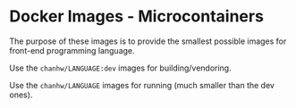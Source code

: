 
# Docker Images - Microcontainers

The purpose of these images is to provide the smallest possible images for
front-end programming language.

Use the `chanhw/LANGUAGE:dev` images for building/vendoring.

Use the `chanhw/LANGUAGE` images for running (much smaller than the dev ones).
